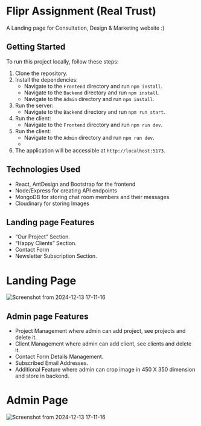 # Flipr Assignment (Real Trust)

A Landing page for Consultation, Design & Marketing website :)


## Getting Started

To run this project locally, follow these steps:

1. Clone the repository.
2. Install the dependencies:
   - Navigate to the `Frontend` directory and run `npm install`.
   - Navigate to the `Backend` directory and run `npm install`.
   - Navigate to the `Admin` directory and run `npm install`.
3. Run the server:
   - Navigate to the `Backend` directory and run `npm run start`.
6. Run the client:
   - Navigate to the `Frontend` directory and run `npm run dev`.
6. Run the client:
   - Navigate to the `Admin` directory and run `npm run dev`.
   - 
7. The application will be accessible at `http://localhost:5173`.


## Technologies Used

- React, AntDesign and Bootstrap for the frontend
- Node/Express for creating API endpoints
- MongoDB for storing chat room members and their messages
- Cloudinary for storing Images


## Landing page Features

- “Our Project” Section.
- “Happy Clients” Section.
- Contact Form
- Newsletter Subscription Section.

# Landing Page

![Screenshot from 2024-12-13 17-11-16](https://res.cloudinary.com/dcfend16u/image/upload/v1734108631/Github%20Images/bndkntuveqqrnhxutmr1.png)


 ## Admin page Features
- Project Management where admin can add project, see projects and delete it.
- Client Management where admin can add client, see clients and delete it.
- Contact Form Details Management.
- Subscribed Email Addresses.
- Additional Feature where admin can crop image in 450 X 350 dimension and store in backend.
  
# Admin Page

![Screenshot from 2024-12-13 17-11-16](https://res.cloudinary.com/dcfend16u/image/upload/v1734107176/Github%20Images/r7y1dpuhqllfcmrweaih.png)
